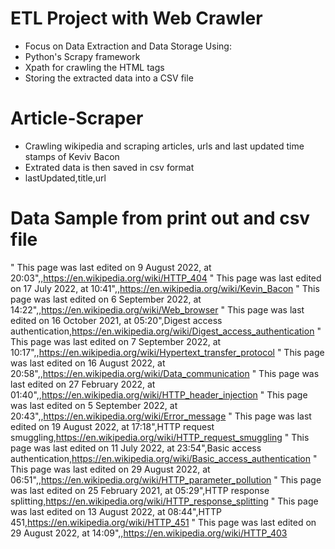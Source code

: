 # ETL Project with Web Crawler
- Focus on Data Extraction and Data Storage Using:
- Python's Scrapy framework
- Xpath for crawling the HTML tags
- Storing the extracted data into a CSV file

# Article-Scraper
- Crawling wikipedia and scraping articles, urls and last updated time stamps of Keviv Bacon
- Extrated data is then saved in csv format
- lastUpdated,title,url
# Data Sample from print out and csv file
" This page was last edited on 9 August 2022, at 20:03",,https://en.wikipedia.org/wiki/HTTP_404
" This page was last edited on 17 July 2022, at 10:41",,https://en.wikipedia.org/wiki/Kevin_Bacon
" This page was last edited on 6 September 2022, at 14:22",,https://en.wikipedia.org/wiki/Web_browser
" This page was last edited on 16 October 2021, at 05:20",Digest access authentication,https://en.wikipedia.org/wiki/Digest_access_authentication
" This page was last edited on 7 September 2022, at 10:17",,https://en.wikipedia.org/wiki/Hypertext_transfer_protocol
" This page was last edited on 16 August 2022, at 20:58",,https://en.wikipedia.org/wiki/Data_communication
" This page was last edited on 27 February 2022, at 01:40",,https://en.wikipedia.org/wiki/HTTP_header_injection
" This page was last edited on 5 September 2022, at 20:43",,https://en.wikipedia.org/wiki/Error_message
" This page was last edited on 19 August 2022, at 17:18",HTTP request smuggling,https://en.wikipedia.org/wiki/HTTP_request_smuggling
" This page was last edited on 11 July 2022, at 23:54",Basic access authentication,https://en.wikipedia.org/wiki/Basic_access_authentication
" This page was last edited on 29 August 2022, at 06:51",,https://en.wikipedia.org/wiki/HTTP_parameter_pollution
" This page was last edited on 25 February 2021, at 05:29",HTTP response splitting,https://en.wikipedia.org/wiki/HTTP_response_splitting
" This page was last edited on 13 August 2022, at 08:44",HTTP 451,https://en.wikipedia.org/wiki/HTTP_451
" This page was last edited on 29 August 2022, at 14:09",,https://en.wikipedia.org/wiki/HTTP_403
